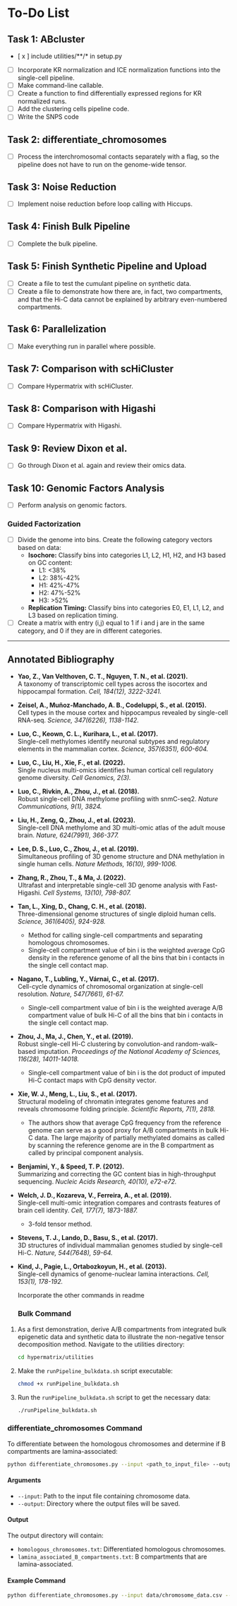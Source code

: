 # To-Do List

## Task 1: ABcluster
- [ x ] include utilities/**/* in setup.py 
- [ ] Incorporate KR normalization and ICE normalization functions into the single-cell pipeline.
- [ ] Make command-line callable.
- [ ] Create a function to find differentially expressed regions for KR normalized runs.
- [ ] Add the clustering cells pipeline code.
- [ ] Write the SNPS code

## Task 2: differentiate_chromosomes
- [ ] Process the interchromosomal contacts separately with a flag, so the pipeline does not have to run on the genome-wide tensor.

## Task 3: Noise Reduction
- [ ] Implement noise reduction before loop calling with Hiccups.

## Task 4: Finish Bulk Pipeline
- [ ] Complete the bulk pipeline.

## Task 5: Finish Synthetic Pipeline and Upload
- [ ] Create a file to test the cumulant pipeline on synthetic data.
- [ ] Create a file to demonstrate how there are, in fact, two compartments, and that the Hi-C data cannot be explained by arbitrary even-numbered compartments.

## Task 6: Parallelization
- [ ] Make everything run in parallel where possible.

## Task 7: Comparison with scHiCluster
- [ ] Compare Hypermatrix with scHiCluster.

## Task 8: Comparison with Higashi
- [ ] Compare Hypermatrix with Higashi.

## Task 9: Review Dixon et al.
- [ ] Go through Dixon et al. again and review their omics data.

## Task 10: Genomic Factors Analysis
- [ ] Perform analysis on genomic factors.

### Guided Factorization
- [ ] Divide the genome into bins. Create the following category vectors based on data:
  - **Isochore:** Classify bins into categories L1, L2, H1, H2, and H3 based on GC content:
    - L1: <38%
    - L2: 38%-42%
    - H1: 42%-47%
    - H2: 47%-52%
    - H3: >52%
  - **Replication Timing:** Classify bins into categories E0, E1, L1, L2, and L3 based on replication timing.
- [ ] Create a matrix with entry (i,j) equal to 1 if i and j are in the same category, and 0 if they are in different categories.

---

## Annotated Bibliography

- **Yao, Z., Van Velthoven, C. T., Nguyen, T. N., et al. (2021).**  
  A taxonomy of transcriptomic cell types across the isocortex and hippocampal formation. *Cell, 184(12), 3222-3241.*

- **Zeisel, A., Muñoz-Manchado, A. B., Codeluppi, S., et al. (2015).**  
  Cell types in the mouse cortex and hippocampus revealed by single-cell RNA-seq. *Science, 347(6226), 1138-1142.*

- **Luo, C., Keown, C. L., Kurihara, L., et al. (2017).**  
  Single-cell methylomes identify neuronal subtypes and regulatory elements in the mammalian cortex. *Science, 357(6351), 600-604.*

- **Luo, C., Liu, H., Xie, F., et al. (2022).**  
  Single nucleus multi-omics identifies human cortical cell regulatory genome diversity. *Cell Genomics, 2(3).*

- **Luo, C., Rivkin, A., Zhou, J., et al. (2018).**  
  Robust single-cell DNA methylome profiling with snmC-seq2. *Nature Communications, 9(1), 3824.*

- **Liu, H., Zeng, Q., Zhou, J., et al. (2023).**  
  Single-cell DNA methylome and 3D multi-omic atlas of the adult mouse brain. *Nature, 624(7991), 366-377.*

- **Lee, D. S., Luo, C., Zhou, J., et al. (2019).**  
  Simultaneous profiling of 3D genome structure and DNA methylation in single human cells. *Nature Methods, 16(10), 999-1006.*

- **Zhang, R., Zhou, T., & Ma, J. (2022).**  
  Ultrafast and interpretable single-cell 3D genome analysis with Fast-Higashi. *Cell Systems, 13(10), 798-807.*

- **Tan, L., Xing, D., Chang, C. H., et al. (2018).**  
  Three-dimensional genome structures of single diploid human cells. *Science, 361(6405), 924-928.*
  - Method for calling single-cell compartments and separating homologous chromosomes.
  - Single-cell compartment value of bin i is the weighted average CpG density in the reference genome of all the bins that bin i contacts in the single cell contact map.

- **Nagano, T., Lubling, Y., Várnai, C., et al. (2017).**  
  Cell-cycle dynamics of chromosomal organization at single-cell resolution. *Nature, 547(7661), 61-67.*
  - Single-cell compartment value of bin i is the weighted average A/B compartment value of bulk Hi-C of all the bins that bin i contacts in the single cell contact map.

- **Zhou, J., Ma, J., Chen, Y., et al. (2019).**  
  Robust single-cell Hi-C clustering by convolution-and random-walk–based imputation. *Proceedings of the National Academy of Sciences, 116(28), 14011-14018.*
  - Single-cell compartment value of bin i is the dot product of imputed Hi-C contact maps with CpG density vector.

- **Xie, W. J., Meng, L., Liu, S., et al. (2017).**  
  Structural modeling of chromatin integrates genome features and reveals chromosome folding principle. *Scientific Reports, 7(1), 2818.*
  - The authors show that average CpG frequency from the reference genome can serve as a good proxy for A/B compartments in bulk Hi-C data. The large majority of partially methylated domains as called by scanning the reference genome are in the B compartment as called by principal component analysis.

- **Benjamini, Y., & Speed, T. P. (2012).**  
  Summarizing and correcting the GC content bias in high-throughput sequencing. *Nucleic Acids Research, 40(10), e72-e72.*

- **Welch, J. D., Kozareva, V., Ferreira, A., et al. (2019).**  
  Single-cell multi-omic integration compares and contrasts features of brain cell identity. *Cell, 177(7), 1873-1887.*
  - 3-fold tensor method.

- **Stevens, T. J., Lando, D., Basu, S., et al. (2017).**  
  3D structures of individual mammalian genomes studied by single-cell Hi-C. *Nature, 544(7648), 59-64.*

- **Kind, J., Pagie, L., Ortabozkoyun, H., et al. (2013).**  
  Single-cell dynamics of genome-nuclear lamina interactions. *Cell, 153(1), 178-192.*





  Incorporate the other commands in readme

  ### Bulk Command

1. As a first demonstration, derive A/B compartments from integrated bulk epigenetic data and synthetic data to illustrate the non-negative tensor decomposition method. Navigate to the utilities directory:

    ```bash
    cd hypermatrix/utilities
    ```

2. Make the `runPipeline_bulkdata.sh` script executable:

    ```bash
    chmod +x runPipeline_bulkdata.sh
    ```

3. Run the `runPipeline_bulkdata.sh` script to get the necessary data:

    ```bash
    ./runPipeline_bulkdata.sh
    ```

### differentiate_chromosomes Command

To differentiate between the homologous chromosomes and determine if B compartments are lamina-associated:

```bash
python differentiate_chromosomes.py --input <path_to_input_file> --output <output_directory>
```

#### Arguments

- `--input`: Path to the input file containing chromosome data.
- `--output`: Directory where the output files will be saved.

#### Output

The output directory will contain:

- `homologous_chromosomes.txt`: Differentiated homologous chromosomes.
- `lamina_associated_B_compartments.txt`: B compartments that are lamina-associated.

#### Example Command

```bash
python differentiate_chromosomes.py --input data/chromosome_data.csv --output results/
```
